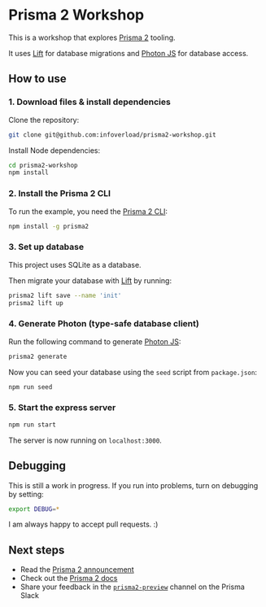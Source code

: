 # Prisma 2 Workshop

This is a workshop that explores [Prisma 2](https://www.prisma.io/) tooling.

It uses [Lift](https://lift.prisma.io) for database migrations and [Photon JS](https://photonjs.prisma.io) for database access.

## How to use

### 1. Download files & install dependencies

Clone the repository:

```sh
git clone git@github.com:infoverload/prisma2-workshop.git
```

Install Node dependencies:

```sh
cd prisma2-workshop
npm install
```

### 2. Install the Prisma 2 CLI

To run the example, you need the [Prisma 2 CLI](https://github.com/prisma/prisma2/blob/master/docs/prisma-2-cli.md):

```sh
npm install -g prisma2
```

### 3. Set up database

This project uses SQLite as a database.

Then migrate your database with [Lift](https://lift.prisma.io) by running:

```sh
prisma2 lift save --name 'init'
prisma2 lift up
```

### 4. Generate Photon (type-safe database client)

Run the following command to generate [Photon JS](https://photonjs.prisma.io/):

```sh
prisma2 generate
```

Now you can seed your database using the `seed` script from `package.json`:

```sh
npm run seed
```

### 5. Start the express server

```sh
npm run start
```

The server is now running on `localhost:3000`.


## Debugging

This is still a work in progress. If you run into problems, turn on debugging by setting:

```sh
export DEBUG=*
```

I am always happy to accept pull requests. :)

## Next steps

- Read the [Prisma 2 announcement](https://www.prisma.io/blog/announcing-prisma-2-zq1s745db8i5/)
- Check out the [Prisma 2 docs](https://github.com/prisma/prisma2)
- Share your feedback in the [`prisma2-preview`](https://prisma.slack.com/messages/CKQTGR6T0/) channel on the Prisma Slack
